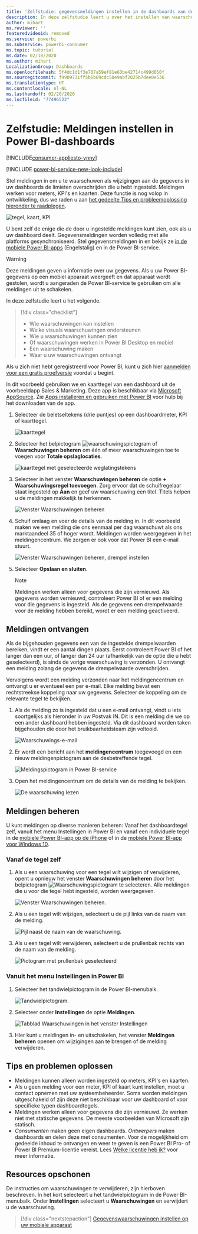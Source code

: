 ```yaml
---
title: 'Zelfstudie: gegevensmeldingen instellen in de dashboards van de Power BI-service'
description: In deze zelfstudie leert u over het instellen van waarschuwingsmeldingen om u te waarschuwen als wijzigingen aan de gegevens in uw dashboards de limieten overschrijden die u in de Microsoft Power BI-service hebt ingesteld.
author: mihart
ms.reviewer: ''
featuredvideoid: removed
ms.service: powerbi
ms.subservice: powerbi-consumer
ms.topic: tutorial
ms.date: 02/18/2020
ms.author: mihart
LocalizationGroup: Dashboards
ms.openlocfilehash: 5f4dc1d1f3e707a59ef81e63be42714c499d050f
ms.sourcegitcommit: f9909731ff5b6b69cdc58e9abf2025b7dee0e536
ms.translationtype: HT
ms.contentlocale: nl-NL
ms.lasthandoff: 02/20/2020
ms.locfileid: "77496522"
---
```

# <a name="tutorial-set-alerts-on-power-bi-dashboards"></a>Zelfstudie: Meldingen instellen in Power BI-dashboards

[!INCLUDE[consumer-appliesto-ynny](../includes/consumer-appliesto-ynny.md)]

[!INCLUDE [power-bi-service-new-look-include](../includes/power-bi-service-new-look-include.md)]

Stel meldingen in om u te waarschuwen als wijzigingen aan de gegevens in uw dashboards de limieten overschrijden die u hebt ingesteld. Meldingen werken voor meters, KPI's en kaarten. Deze functie is nog volop in ontwikkeling, dus we raden u aan [het gedeelte Tips en probleemoplossing hieronder te raadplegen](#tips-and-troubleshooting).

![tegel, kaart, KPI](media/end-user-alerts/card-gauge-kpi.png)

U bent zelf de enige die de door u ingestelde meldingen kunt zien, ook als u uw dashboard deelt. Gegevensmeldingen worden volledig met alle platforms gesynchroniseerd. Stel gegevensmeldingen in en bekijk ze [in de mobiele Power BI-apps](mobile/mobile-set-data-alerts-in-the-mobile-apps.md) (Engelstalig) en in de Power BI-service. 

> [!WARNING]
> Deze meldingen geven u informatie over uw gegevens. Als u uw Power BI-gegevens op een mobiel apparaat weergeeft en dat apparaat wordt gestolen, wordt u aangeraden de Power BI-service te gebruiken om alle meldingen uit te schakelen.
> 

In deze zelfstudie leert u het volgende.
> [!div class="checklist"]
> * Wie waarschuwingen kan instellen
> * Welke visuals waarschuwingen ondersteunen
> * Wie u waarschuwingen kunnen zien
> * Of waarschuwingen werken in Power BI Desktop en mobiel
> * Een waarschuwing maken
> * Waar u uw waarschuwingen ontvangt

Als u zich niet hebt geregistreerd voor Power BI, kunt u zich hier [aanmelden voor een gratis proefversie](https://app.powerbi.com/signupredirect?pbi_source=web) voordat u begint.

In dit voorbeeld gebruiken we en kaarttegel van een dashboard uit de voorbeeldapp Sales & Marketing. Deze app is beschikbaar via [Microsoft AppSource](https://appsource.microsoft.com). Zie [Apps installeren en gebruiken met Power BI](end-user-app-view.md) voor hulp bij het downloaden van de app.

1. Selecteer de beletseltekens (drie puntjes) op een dashboardmeter, KPI of kaarttegel.
   
   ![kaarttegel](media/end-user-alerts/power-bi-cards.png)
2. Selecteer het belpictogram ![waarschuwingspictogram](media/end-user-alerts/power-bi-bell-icon.png) of **Waarschuwingen beheren** om één of meer waarschuwingen toe te voegen voor **Totale opslaglocaties**.

   ![kaarttegel met geselecteerde weglatingstekens](media/end-user-alerts/power-bi-ellipses.png)

   
1. Selecteer in het venster **Waarschuwingen beheren** de optie **+ Waarschuwingsregel toevoegen**.  Zorg ervoor dat de schuifregelaar staat ingesteld op **Aan** en geef uw waarschuwing een titel. Titels helpen u de meldingen makkelijk te herkennen.
   
   ![Venster Waarschuwingen beheren](media/end-user-alerts/power-bi-manage-alert.png)
4. Schuif omlaag en voer de details van de melding in.  In dit voorbeeld maken we een melding die ons eenmaal per dag waarschuwt als ons marktaandeel 35 of hoger wordt. Meldingen worden weergegeven in het meldingencentrum. We zorgen er ook voor dat Power BI een e-mail stuurt.
   
   ![Venster Waarschuwingen beheren, drempel instellen](media/end-user-alerts/power-bi-manage-alert-details.png)
5. Selecteer **Opslaan en sluiten**.
 
   > [!NOTE]
   > Meldingen werken alleen voor gegevens die zijn vernieuwd. Als gegevens worden vernieuwd, controleert Power BI of er een melding voor die gegevens is ingesteld. Als de gegevens een drempelwaarde voor de melding hebben bereikt, wordt er een melding geactiveerd. 
   > 

## <a name="receiving-alerts"></a>Meldingen ontvangen
Als de bijgehouden gegevens een van de ingestelde drempelwaarden bereiken, vindt er een aantal dingen plaats. Eerst controleert Power BI of het langer dan een uur, of langer dan 24 uur (afhankelijk van de optie die u hebt geselecteerd), is sinds de vorige waarschuwing is verzonden. U ontvangt een melding zolang de gegevens de drempelwaarde overschrijden.

Vervolgens wordt een melding verzonden naar het meldingencentrum en ontvangt u er eventueel een per e-mail. Elke melding bevat een rechtstreekse koppeling naar uw gegevens. Selecteer de koppeling om de relevante tegel te bekijken.  

1. Als de melding zo is ingesteld dat u een e-mail ontvangt, vindt u iets soortgelijks als hieronder in uw Postvak IN. Dit is een melding die we op een ander dashboard hebben ingesteld. Via dit dashboard worden taken bijgehouden die door het bruikbaarheidsteam zijn voltooid.
   
   ![Waarschuwings-e-mail](media/end-user-alerts/power-bi-alert-email.png)
2. Er wordt een bericht aan het **meldingencentrum** toegevoegd en een nieuw meldingenpictogram aan de desbetreffende tegel.
   
   ![Meldingspictogram in Power BI-service](media/end-user-alerts/power-bi-task-alert.png)
3. Open het meldingencentrum om de details van de melding te bekijken.
   
    ![De waarschuwing lezen](media/end-user-alerts/power-bi-notification.png)
   
  

## <a name="managing-alerts"></a>Meldingen beheren

U kunt meldingen op diverse manieren beheren: Vanaf het dashboardtegel zelf, vanuit het menu Instellingen in Power BI en vanaf een individuele tegel in de [mobiele Power BI-app op de iPhone](mobile/mobile-set-data-alerts-in-the-mobile-apps.md) of in de [mobiele Power BI-app voor Windows 10](mobile/mobile-set-data-alerts-in-the-mobile-apps.md).

### <a name="from-the-tile-itself"></a>Vanaf de tegel zelf

1. Als u een waarschuwing voor een tegel wilt wijzigen of verwijderen, opent u opnieuw het venster **Waarschuwingen beheren** door het belpictogram ![Waarschuwingspictogram](media/end-user-alerts/power-bi-bell-icon.png) te selecteren. Alle meldingen die u voor die tegel hebt ingesteld, worden weergegeven.
   
    ![Venster Waarschuwingen beheren](media/end-user-alerts/power-bi-manage-alerts.png).
2. Als u een tegel wilt wijzigen, selecteert u de pijl links van de naam van de melding.
   
    ![Pijl naast de naam van de waarschuwing](media/end-user-alerts/power-bi-modify-alert.png).
3. Als u een tegel wilt verwijderen, selecteert u de prullenbak rechts van de naam van de melding.
   
      ![Pictogram met prullenbak geselecteerd](media/end-user-alerts/power-bi-alert-delete.png)

### <a name="from-the-power-bi-settings-menu"></a>Vanuit het menu Instellingen in Power BI

1. Selecteer het tandwielpictogram in de Power BI-menubalk.
   
    ![Tandwielpictogram](media/end-user-alerts/powerbi-gear-icon.png).
2. Selecteer onder **Instellingen** de optie **Meldingen**.
   
    ![Tabblad Waarschuwingen in het venster Instellingen](media/end-user-alerts/power-bi-alert-settings.png)
3. Hier kunt u meldingen in- en uitschakelen, het venster **Meldingen beheren** openen om wijzigingen aan te brengen of de melding verwijderen.

## <a name="tips-and-troubleshooting"></a>Tips en problemen oplossen 

* Meldingen kunnen alleen worden ingesteld op meters, KPI's en kaarten.
* Als u geen melding voor een meter, KPI of kaart kunt instellen, moet u contact opnemen met uw systeembeheerder. Soms worden meldingen uitgeschakeld of zijn deze niet beschikbaar voor uw dashboard of voor specifieke typen dashboardtegels.
* Meldingen werken alleen voor gegevens die zijn vernieuwd. Ze werken niet met statische gegevens. De meeste voorbeelden van Microsoft zijn statisch. 
* *Consumenten* maken geen eigen dashboards. *Ontwerpers* maken dashboards en delen deze met consumenten. Voor de mogelijkheid om gedeelde inhoud te ontvangen en weer te geven is een Power BI Pro- of Power BI Premium-licentie vereist. Lees [Welke licentie heb ik?](end-user-license.md) voor meer informatie. 


## <a name="clean-up-resources"></a>Resources opschonen
De instructies om waarschuwingen te verwijderen, zijn hierboven beschreven. In het kort selecteert u het tandwielpictogram in de Power BI-menubalk. Onder **Instellingen** selecteert u **Waarschuwingen** en verwijdert u de waarschuwing.

> [!div class="nextstepaction"]
> [Gegevenswaarschuwingen instellen op uw mobiele apparaat](mobile/mobile-set-data-alerts-in-the-mobile-apps.md)


